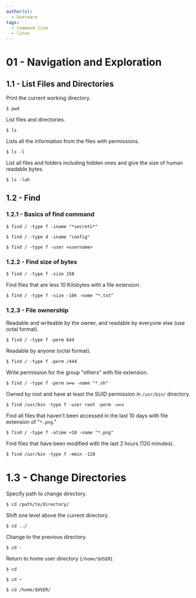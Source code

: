 ```yaml
---
author(s):
  - Userware
tags:
  - command-line
  - linux
---
```

# 01 - Navigation and Exploration

## 1.1 - List Files and Directories

Print the current working directory.

```
$ pwd
```

List files and directories.

```
$ ls
```

Lists all the information from the files with permissions.

```
$ ls -l
```

List all files and folders including hidden ones and give the size of human readable bytes.

```
$ ls -lah
```

## 1.2 - Find

### 1.2.1 - Basics of find command

```
$ find / -type f -iname "*secrets*"

$ find / -type d -iname "config"

$ find / -type f -user <username>
```

### 1.2.2 - Find size of bytes

```
$ find / -type f -size 150
```

Find files that are less 10 Kilobytes with a file extension.

```
$ find / -type f -size -10k -name "*.txt"
```

### 1.2.3 - File ownership

Readable and writeable by the owner, and readable by everyone else (use octal format).

```
$ find / -type f -perm 644
```

Readable by anyone (octal format).

```
$ find / -type f -perm /444
```

Write permission for the group "others" with file extension.

```
$ find / -type f -perm o=w -name "*.sh"
```

Owned by root and have at least the SUID permission in `/usr/bin/` directory.

```
$ find /usr/bin -type f -user root -perm -u=s
```

Find all files that haven't been accessed in the last 10 days with file extension of "`*.png`."

```
$ find / -type f -atime +10 -name "*.png"
```

Find files that have been modified with the last 2 hours (120 minutes).

```
$ find /usr/bin -type f -mmin -120
```

# 1.3 - Change Directories

Specify path to change directory.

```
$ cd /path/to/directory/
```

Shift one level above the current directory.

```
$ cd ../
```

Change to the previous directory.

```
$ cd -
```

Return to home user directory (`/home/$USER`).

```
$ cd

$ cd ~

$ cd /home/$USER/
```